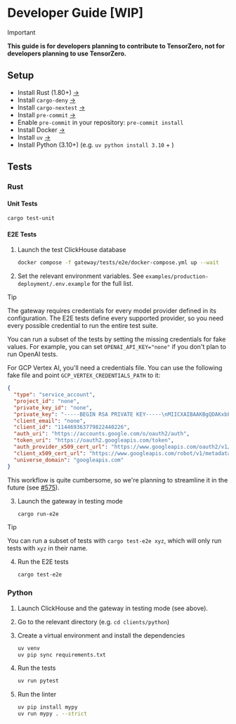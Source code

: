 # Developer Guide [WIP]

> [!IMPORTANT]
>
> **This guide is for developers planning to contribute to TensorZero, not for developers planning to use TensorZero.**

## Setup

- Install Rust (1.80+) [→](https://www.rust-lang.org/tools/install)
- Install `cargo-deny` [→](https://github.com/EmbarkStudios/cargo-deny)
- Install `cargo-nextest` [→](https://nexte.st/docs/installation/pre-built-binaries/)
- Install `pre-commit` [→](https://pre-commit.com/#install)
- Enable `pre-commit` in your repository: `pre-commit install`
- Install Docker [→](https://docs.docker.com/get-docker/)
- Install `uv` [→](https://docs.astral.sh/uv/)
- Install Python (3.10+) (e.g. `uv python install 3.10` + )

## Tests

### Rust

#### Unit Tests

```bash
cargo test-unit
```

#### E2E Tests

1. Launch the test ClickHouse database

   ```bash
   docker compose -f gateway/tests/e2e/docker-compose.yml up --wait
   ```

2. Set the relevant environment variables. See `examples/production-deployment/.env.example` for the full list.

> [!TIP]
>
> The gateway requires credentials for every model provider defined in its configuration.
> The E2E tests define every supported provider, so you need every possible credential to run the entire test suite.
>
> You can run a subset of the tests by setting the missing credentials for fake values.
> For example, you can set `OPENAI_API_KEY="none"` if you don't plan to run OpenAI tests.
>
> For GCP Vertex AI, you'll need a credentials file. You can use the following fake file and point `GCP_VERTEX_CREDENTIALS_PATH` to it:
>
> ```json
> {
>   "type": "service_account",
>   "project_id": "none",
>   "private_key_id": "none",
>   "private_key": "-----BEGIN RSA PRIVATE KEY-----\nMIICXAIBAAKBgQDAKxbF0dfne7PmPwpFEcSi2JFBeO98DXW7bimAPE6dHHCkDvoU\nlD/fy8svrPU6xsCYxM3LfKY/F+s/P+FizXUQ6eDu5ipYCRfweiQ4gqms+zROeORA\nJez3zelPQ7vY/MYCnp0LYYCH2HTyBeMFIX+Rgwjral495j0O6uV7cjgneQIDAQAB\nAoGAOXcpMjLUS6bUX1AOtCTiFoiIt3mAtCoaQNhqlKx0Hct5a7YG1syWZUg+FJ22\nH8N7qLOBjw5RcKCoepuRvMgP71+Hp03Xt8WSpN1Evl6EllwtmTtVTTeVS8fjP7xL\nhc7XemtDPY/81cBuj+HCit9/+44HZCT9V3dV6D9IWWnc3mECQQD1sTvcNAsh8idv\nMS12jmqdaOYTnJM1kFiddRvdkfChADq35x5bzV/oORYAmfurjuPN7ssHvrEEjmew\nbvi62MYtAkEAyDsAKrWsAfJQKbraTraJE7r7mTWxvAAYUONKKPZV2BXPzrTD/WMI\nn7z95pUu8x7anck9qqF6RYplo4fFLQKh/QJBANYwsszgGix33WUUbFwFAHFGN/40\n7CkwM/DhXW+mgS768jXNKSxDOS9MRSA1HbCMm5C2cw3Hcq9ULpUjyXeq7+kCQDx1\nvFYpJzgrP9Np7XNpILkJc+FOWk2nRbBfAUyfHUqzQ11qLef8GGWLfqs6jsOwpFiS\npIE6Yx5ObORVIc+2hM0CQE/pVhPEZ3boB8xoc9+3YL+++0yR2uMHoTY/q6r96kPC\n6C1oSRcDX/MUDOzC5HCUuwTYhNoN3FYkB5fov32BUbQ=\n-----END RSA PRIVATE KEY-----\n",
>   "client_email": "none",
>   "client_id": "114469363779822440226",
>   "auth_uri": "https://accounts.google.com/o/oauth2/auth",
>   "token_uri": "https://oauth2.googleapis.com/token",
>   "auth_provider_x509_cert_url": "https://www.googleapis.com/oauth2/v1/certs",
>   "client_x509_cert_url": "https://www.googleapis.com/robot/v1/metadata/x509/vertex%40tensorzero-public.iam.gserviceaccount.com",
>   "universe_domain": "googleapis.com"
> }
> ```
>
> This workflow is quite cumbersome, so we're planning to streamline it in the future (see [#575](https://github.com/tensorzero/tensorzero/issues/575)).

3. Launch the gateway in testing mode

   ```bash
   cargo run-e2e
   ```

> [!TIP]
>
> You can run a subset of tests with `cargo test-e2e xyz`, which will only run tests with `xyz` in their name.

4. Run the E2E tests
   ```bash
   cargo test-e2e
   ```

### Python

1. Launch ClickHouse and the gateway in testing mode (see above).

2. Go to the relevant directory (e.g. `cd clients/python`)

3. Create a virtual environment and install the dependencies

   ```bash
   uv venv
   uv pip sync requirements.txt
   ```

4. Run the tests

   ```bash
   uv run pytest
   ```

5. Run the linter

   ```bash
   uv pip install mypy
   uv run mypy . --strict
   ```
